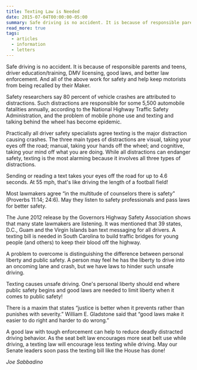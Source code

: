 ```yaml
---
title: Texting Law is Needed
date: 2015-07-04T00:00:00-05:00
summary: Safe driving is no accident. It is because of responsible parents and teens, driver education/training, DMV licensing, good laws, and better law enforcement. And all of the above work for safety and help keep motorists from...
read_more: true
tags:
  - articles
  - information
  - letters
---
```

Safe driving is no accident. It is because of responsible parents and teens, driver education/training, DMV licensing, good laws, and better law enforcement. And all of the above work for safety and help keep motorists from being recalled by their Maker.

Safety researchers say 80 percent of vehicle crashes are attributed to distractions. Such distractions are responsible for some 5,500 automobile fatalities annually, according to the National Highway Traffic Safety Administration, and the problem of mobile phone use and texting and talking behind the wheel has become epidemic.

Practically all driver safety specialists agree texting is the major distraction causing crashes. The three main types of distractions are visual, taking your eyes off the road; manual, taking your hands off the wheel; and cognitive, taking your mind off what you are doing. While all distractions can endanger safety, texting is the most alarming because it involves all three types of distractions.

Sending or reading a text takes your eyes off the road for up to 4.6 seconds. At 55 mph, that's like driving the length of a football field!

Most lawmakers agree &ldquo;in the multitude of counselors there is safety&rdquo; (Proverbs 11:14; 24:6). May they listen to safety professionals and pass laws for better safety.

The June 2012 release by the Governors Highway Safety Association shows that many state lawmakers are listening. It was mentioned that 39 states, D.C., Guam and the Virgin Islands ban text messaging for all drivers. A texting bill is needed in South Carolina to build traffic bridges for young people (and others) to keep their blood off the highway.

A problem to overcome is distinguishing the difference between personal liberty and public safety. A person may feel he has the liberty to drive into an oncoming lane and crash, but we have laws to hinder such unsafe driving.

Texting causes unsafe driving. One's personal liberty should end where public safety begins and good laws are needed to limit liberty when it comes to public safety!

There is a maxim that states &ldquo;justice is better when it prevents rather than punishes with severity.&rdquo; William E. Gladstone said that &ldquo;good laws make it easier to do right and harder to do wrong.&rdquo;

A good law with tough enforcement can help to reduce deadly distracted driving behavior. As the seat belt law encourages more seat belt use while driving, a texting law will encourage less texting while driving. May our Senate leaders soon pass the texting bill like the House has done!

*Joe Sabbadino*
